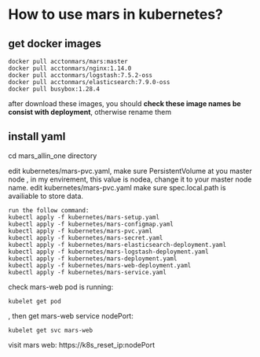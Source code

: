 # How to use mars in kubernetes?
## get docker images
```
docker pull acctonmars/mars:master
docker pull acctonmars/nginx:1.14.0
docker pull acctonmars/logstash:7.5.2-oss
docker pull acctonmars/elasticsearch:7.9.0-oss
docker pull busybox:1.28.4
```
after download these images, you should **check these image names be consist with deployment**, otherwise rename them
## install yaml
cd mars_allin_one directory

edit kubernetes/mars-pvc.yaml, make sure PersistentVolume at you master node , in my envirement, this value is nodea, change it to your master node name.
edit kubernetes/mars-pvc.yaml make sure spec.local.path is availiable to store data.
```
run the follow command:
kubectl apply -f kubernetes/mars-setup.yaml
kubectl apply -f kubernetes/mars-configmap.yaml
kubectl apply -f kubernetes/mars-pvc.yaml
kubectl apply -f kubernetes/mars-secret.yaml
kubectl apply -f kubernetes/mars-elasticsearch-deployment.yaml
kubectl apply -f kubernetes/mars-logstash-deployment.yaml
kubectl apply -f kubernetes/mars-deployment.yaml
kubectl apply -f kubernetes/mars-web-deployment.yaml
kubectl apply -f kubernetes/mars-service.yaml
```
check mars-web pod is running:
```
kubelet get pod
```    
, then get mars-web service nodePort:
```
kubelet get svc mars-web
```
visit mars web: https://k8s_reset_ip:nodePort  

